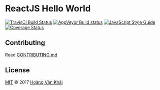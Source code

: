 # ReactJS Hello World

[![TravisCI Build Status](https://travis-ci.org/KSXGitHub/react-hello-world.svg?branch=master)](https://travis-ci.org/KSXGitHub/react-hello-world) [![AppVeyor Build status](https://ci.appveyor.com/api/projects/status/30vr3imctyl3t0r3?svg=true)](https://ci.appveyor.com/project/KSXGitHub/react-hello-world) [![JavaScript Style Guide](https://img.shields.io/badge/code_style-standard-brightgreen.svg)](https://standardjs.com) [![Coverage Status](https://coveralls.io/repos/github/KSXGitHub/react-hello-world/badge.svg?branch=master)](https://coveralls.io/github/KSXGitHub/react-hello-world?branch=master)

## Contributing

Read [CONTRIBUTING.md](./CONTRIBUTING.md)

## License

[MIT](./LICENSE.md) © 2017 [Hoàng Văn Khải](https://github.com/KSXGitHub)
